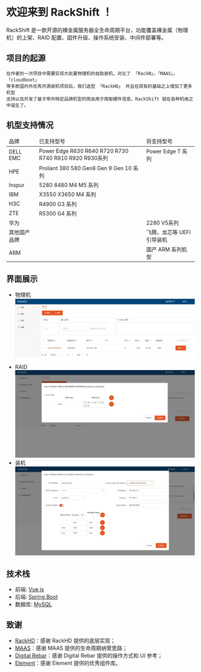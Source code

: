 # 欢迎来到 RackShift ！

  RackShift 是一款开源的裸金属服务器全生命周期平台，功能覆盖裸金属（物理机）的上架、RAID 配置、固件升级、操作系统安装、中间件部署等。  
 
## 项目的起源
    在作者的一次项目中需要实现大批量物理机的自助装机，对比了 「RackN」，「MAAS」，「cloudboot」
    等多款国内外优秀开源装机项目后，我们选型 「RackHD」 并且在现有的基础之上增加了更多机型
    支持以及开发了基于带外特定品牌机型的爬虫用于爬取硬件信息。RackShift 就在各种机缘之中诞生了。
    
## 机型支持情况
<table>
<thead>
<tr><td>品牌</td><td>已支持型号</td><td>将支持型号</td></tr>
</thead>
<tbody>
<tr>
<td>DELL EMC</td>
<td>Power Edge R630 R640 R720 R730 R740 R910 R920 R930系列</td>
<td>Power Edge T 系列</td>
</tr>
<tr>
<td>HPE</td>
<td>Proliant 380 580 Gen8 Gen 9 Gen 10 系列</td>
</tr>

<tr>
<td>Inspur</td>
<td>5280 8480 M4 M5 系列</td>
</tr>

<tr>
<td>IBM</td>
<td>X3550 X3650 M4 系列</td>
</tr>

<tr>
<td>H3C</td>
<td>R4900 G3 系列</td>
</tr>

<tr>
<td>ZTE</td>
<td>R5300 G4 系列</td>
</tr>

<tr>
<td>华为</td>
<td></td>
<td>2280 V5系列</td>
</tr>

<tr>
<td>其他国产品牌</td>
<td></td>
<td>飞腾，龙芯等 UEFI 引导装机</td>
</tr>

<tr>
<td>ARM</td>
<td></td>
<td>国产 ARM 系列机型</td>
</tr>


</tbody>
</table>

## 界面展示
* 物理机
![runnob](static/wizard/pm1.jpg)
* RAID
![runnob](static/wizard/raid.jpg)
* 装机
![runnob](static/wizard/centos.jpg)

## 技术栈

- 前端: [Vue.js](https://vuejs.org/)
- 后端: [Spring Boot](https://www.tutorialspoint.com/spring_boot/spring_boot_introduction.htm)
- 数据库: [MySQL](https://www.mysql.com/)

## 致谢

-  [RackHD](https://rackhd.github.io/)：感谢 RackHD 提供的底层实现；
-  [MAAS](https://maas.io/)：感谢 MAAS 提供的生命周期纳管思路；
-  [Digital Rebar](https://rackn.com/rebar/)：感谢 Digital Rebar 提供的操作方式和 UI 参考；
-  [Element](https://element.eleme.cn/#/)：感谢 Element 提供的优秀组件库。